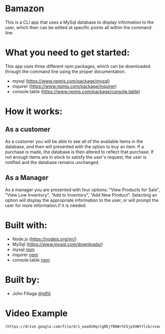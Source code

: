 # Bamazon
 This is a CLI app that uses a MySql database to display information to the user, which then can be edited at specific points all within the command line.

# What you need to get started:
  This app uses three different npm packages, which can be downloaded through the command line using the proper documentation.
  - mysql (https://www.npmjs.com/package/mysql)
  - inquirer (https://www.npmjs.com/package/inquirer)
  - console.table (https://www.npmjs.com/package/console.table)

# How it works:
 ## As a customer ##
  As a customer you will be able to see all of the available items in the database, and then will presented with the option to buy an item. If a purchase is made, the database is then altered to reflect that purchase. If not enough items are in stock to satisfy the user's request, the user is notified and the database remains unchanged. 
 ## As a Manager ##
  As a manager you are presented with four options: "View Products for Sale", "View Low Inventory", "Add to Inventory", "Add New Product". Selecting an option will display the appropriate information to the user, or will prompt the user for more information if it is needed. 
# Built with:
  - Node.js (https://nodejs.org/en/)
  - MySql (https://www.mysql.com/downloads/)
  - mysql [npm](https://www.npmjs.com/package/mysql)
  - inquirer [npm](https://www.npmjs.com/package/inquirer)
  - console.table [npm](https://www.npmjs.com/package/console.table)
# Built by:
 - John Filiaga @[jdfili](https://github.com/jdfili)
# Video Example 
    (https://drive.google.com/file/d/1_eaaO2HqctgN5jfB6WrhISjpVUWtYlcb/view)
     
